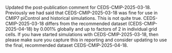 Updated the post-publication comment for CEDS-CMIP-2025-03-18. Previously we had said that CEDS-CMIP-2025-03-18 was fine for use in CMIP7 piControl and historical simulations. This is not quite true. CEDS-CMIP-2025-03-18 differs from the recommended dataset (CEDS-CMIP-2025-04-18) by 0.001% globally and up to factors of 2 in individual grid cells. If you have started simulations with CEDS-CMIP-2025-03-18, then please make sure you capture this in reporting and consider updating to use the final, recommended dataset CEDS-CMIP-2025-04-18.
